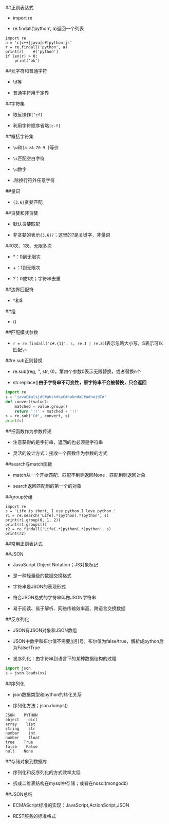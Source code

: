 ##正则表达式

- import re

- re.findall('python', a)返回一个列表

```
import re
a = 'c|c++|java|c#|python|js'
r = re.findall('python', a)
print(r)    #['python']
if len(r) > 0:
    print('ok')
```




##元字符和普通字符

- \d等

- 普通字符用于定界





##字符集

- 取反操作`[^cf]`

- 利用字符顺序省略`[c-f]`





##概括字符集

- `\w`和`[a-zA-Z0-9_]`等价

- `\s`匹配空白字符

- `\d`数字

- .除换行符外任意字符




##量词

- `{3,6}`贪婪匹配





##贪婪和非贪婪

- 默认贪婪匹配

- 非贪婪的表示`{3,6}?`；这里的?是关键字，非量词





##0次、1次、无限多次

- *：0到无限次

- +：1到无限次

- ?：0或1次；字符串去重




##边界匹配符

- ^和$




##组

- ()




##匹配模式参数

- `r = re.findall('c#.{1}', s, re.I | re.S)`I表示忽略大小写，S表示可以匹配`\n`





##re.sub正则替换

- re.sub(reg, '', str, 0)，第四个参数0表示无限替换，或者替换n个

- str.replace()**由于字符串不可变性，原字符串不会被替换，只会返回**

```py
import re
s = 'javaC#alsjdC#akshdkaC#hakndaC#adnajdC#'
def convert(value):
    matched = value.group()
    return '!!' + matched + '!!'
s = re.sub('C#', convert, s)
print(s)
```




##把函数作为参数传递

- 注意获得的是字符串，返回的也必须是字符串

- 灵活的设计方式：接收一个函数作为参数的方式





##search与match函数

- match从一个开始匹配，匹配不到则返回None，匹配到则返回对象

- search返回匹配到的第一个的对象




##group分组

```
import re
s = 'Life is short, I use python.I love python.'
r1 = re.search('Life(.*)python(.*)python', s)
print(r1.group(0, 1, 2))
print(r1.groups())
r2 = re.findall('Life(.*)python(.*)python', s)
print(r2)
```




##常用正则表达式






##JSON

- JavaScript Object Notation；JS对象标记

- 是一种轻量级的数据交换格式

- 字符串是JSON的表现形式

- 符合JSON格式的字符串叫做JSON字符串

- 易于阅读、易于解析、网络传输效率高、跨语言交换数据




##反序列化

- JSON有JSON对象和JSON数组

- JSON中数字和布尔值不需要加引号，布尔值为false/true，解析成python后为False/True

- 发序列化：由字符串到语言下的某种数据结构的过程

```py
import json
s = json.loads(xx)
```





##序列化

- json数据类型和python的转化关系

- 序列化方法；json.dumps()

```
JSON    PYTHON    
object    dict
array    list
string    str
number    int
number    float
true    True
false    False
null    None
```



##存储对象到数据库

- 序列化和反序列化的方式效率太低

- 拆成二维表结构在mysql中存储；或者在nosql(mongodb)





##JSON总结

- ECMAScript标准的实现：JavaScript,ActionScript,JSON

- REST服务的标准格式























